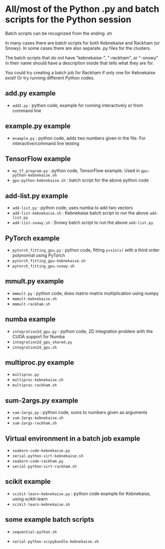 # All/most of the Python .py and batch scripts for the Python session

Batch scripts can be recognized from the ending .sh

In many cases there are batch scripts for both Kebnekaise and Rackham (or Snowy). In some cases there are
also separate .py files for the clusters.

The batch scripts that do not have "kebnekaise-", "-rackham", or "-snowy" in their name should have a description
inside that tells what they are for.

You could try creating a batch job for Rackham if only one for Kebnekaise exist! Or try running different Python codes.


## add.py example

- ``add2.py``  :  python code, example for running interactively or from command line

## example.py example

- ``example.py``  : python code, adds two numbers given in the file. For interactive/command line testing

## TensorFlow example

- ``my_tf_program.py``  : python code, TensorFlow example. Used in ``gpu-python-kebnekaise.sh``
- ``gpu-python-kebnekaise.sh``  : batch script for the above python code

## add-list.py example

- ``add-list.py``  : python code, uses numba to add two vectors
- ``add-list-kebnekaise.sh``  : Kebnekaise batch script to run the above ``add-list.py``
- ``add-list-snowy.sh``  : Snowy batch script to run the above ``add-list.py``

## PyTorch example

- ``pytorch_fitting_gpu.py``  : python code, fitting ``y=sin(x)`` with a third order polynomial using PyTorch
- ``pytorch_fitting_gpu-kebnekaise.sh``
- ``pytorch_fitting_gpu-snowy.sh``

## mmult.py example

- ``mmmult.py``  : python code, does matrix-matrix multiplication using numpy
- ``mmmult-kebnekaise.sh``
- ``mmmult-rackham.sh``

## numba example

- ``integration2d_gpu.py``  : python code, 2D integration problem with the CUDA support for Numba
- ``integration2d_gpu_shared.py``
- ``integration2d_gpu.sh``

## multiproc.py example

- ``multiproc.py``
- ``multiproc-kebnekaise.sh``
- ``multiproc-rackham.sh``

## sum-2args.py example

- ``sum-2args.py``  : python code, sums to numbers given as arguments
- ``sum-2args-kebnekaise.sh``
- ``sum-2args-rackham.sh``

## Virtual environment in a batch job example

- ``seaborn-code-kebnekaise.py``
- ``serial-python-virt-kebnekaise.sh``
- ``seaborn-code-rackham.py``
- ``serial-python-virt-rackham.sh``

## scikit example

- ``scikit-learn-kebnekaise.py``  : python code example for Kebnekaise, using scikit-learn
- ``scikit-learn-kebnekaise.sh``

## some example batch scripts

- ``sequential-python.sh``

- ``serial-python-scipybundle-kebnekaise.sh``

